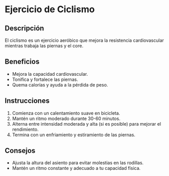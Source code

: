 # Ejercicio de Ciclismo

## Descripción
El ciclismo es un ejercicio aeróbico que mejora la resistencia cardiovascular mientras trabaja las piernas y el core.

## Beneficios
- Mejora la capacidad cardiovascular.
- Tonifica y fortalece las piernas.
- Quema calorías y ayuda a la pérdida de peso.

## Instrucciones
1. Comienza con un calentamiento suave en bicicleta.
2. Mantén un ritmo moderado durante 30-60 minutos.
3. Alterna entre intensidad moderada y alta (si es posible) para mejorar el rendimiento.
4. Termina con un enfriamiento y estiramiento de las piernas.

## Consejos
- Ajusta la altura del asiento para evitar molestias en las rodillas.
- Mantén un ritmo constante y adecuado a tu capacidad física.
